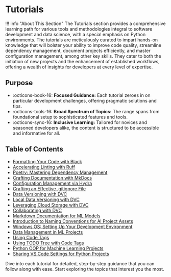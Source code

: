 # Tutorials

!!! info "About This Section"
    The Tutorials section provides a comprehensive learning path for various tools and methodologies integral to software development and data science, with a special emphasis on Python environments. The tutorials are meticulously curated to impart hands-on knowledge that will bolster your ability to improve code quality, streamline dependency management, document projects efficiently, and master configuration management, among other key skills. They cater to both the initiation of new projects and the enhancement of established workflows, offering a wealth of insights for developers at every level of expertise.

## Purpose

- :octicons-book-16: **Focused Guidance:** Each tutorial zeroes in on particular development challenges, offering pragmatic solutions and tips.
- :octicons-tools-16: **Broad Spectrum of Topics:** The range spans from foundational setup to sophisticated features and tools.
- :octicons-sync-16: **Inclusive Learning:** Tailored for novices and seasoned developers alike, the content is structured to be accessible and informative for all.

## Table of Contents

- [Formatting Your Code with Black](./black-formatter.md)
- [Accelerating Linting with Ruff](./ruff-linter.md)
- [Poetry: Mastering Dependency Management](./poetry.md)
- [Crafting Documentation with MkDocs](./mkdocs-docs.md)
- [Configuration Management via Hydra](./hydra-config.md)
- [Crafting an Effective .gitignore File](./gitignore.md)
- [Data Versioning with DVC](./data-version-control.md)
- [Local Data Versioning with DVC](./dvc-local.md)
- [Leveraging Cloud Storage with DVC](./dvc-cloud.md)
- [Collaborating with DVC](./dvc-collaboration.md)
- [Markdown Documentation for ML Models](./markdown-ml-model-documentation.md)
- [Introduction to Naming Conventions for AI Project Assets](./naming-conventions.md)
- [Windows OS: Setting Up Your Development Environment](./windows-os-setup.md)
- [Data Management in ML Projects](./data.md)
- [Using Code Tags](./using-code-tags.md)
- [Using TODO Tree with Code Tags](./using-todo-tree-with-code-tags.md)
- [Python OOP for Machine Learning Projects](./python-oop-for-ml.md)
- [Sharing VS Code Settings for Python Projects](./vscode-settings.md)

Dive into each tutorial for detailed, step-by-step guidance that you can follow along with ease. Start exploring the topics that interest you the most.
